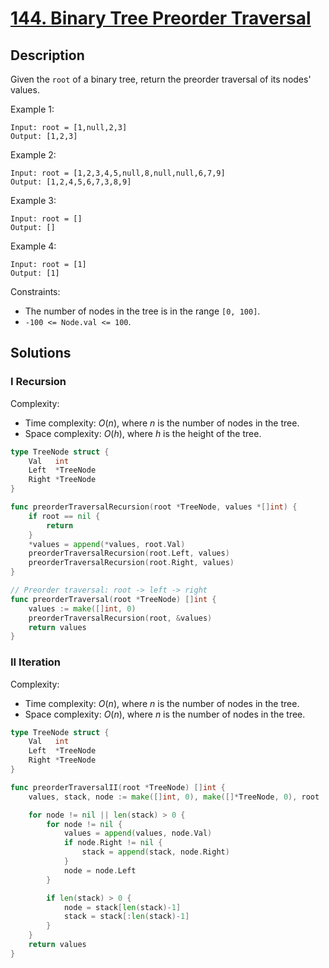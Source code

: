 # [144. Binary Tree Preorder Traversal](https://leetcode.com/problems/binary-tree-preorder-traversal/)

## Description

Given the `root` of a binary tree, return the preorder traversal of its nodes' values.

Example 1:

```
Input: root = [1,null,2,3]
Output: [1,2,3]
```

Example 2:

```
Input: root = [1,2,3,4,5,null,8,null,null,6,7,9]
Output: [1,2,4,5,6,7,3,8,9]
```

Example 3:

```
Input: root = []
Output: []
```

Example 4:

```
Input: root = [1]
Output: [1]
```

Constraints:

- The number of nodes in the tree is in the range `[0, 100]`.
- `-100 <= Node.val <= 100`.

## Solutions

### I Recursion

Complexity:

- Time complexity: $O(n)$, where $n$ is the number of nodes in the tree.
- Space complexity: $O(h)$, where $h$ is the height of the tree.

```go
type TreeNode struct {
	Val   int
	Left  *TreeNode
	Right *TreeNode
}

func preorderTraversalRecursion(root *TreeNode, values *[]int) {
	if root == nil {
		return
	}
	*values = append(*values, root.Val)
	preorderTraversalRecursion(root.Left, values)
	preorderTraversalRecursion(root.Right, values)
}

// Preorder traversal: root -> left -> right
func preorderTraversal(root *TreeNode) []int {
	values := make([]int, 0)
	preorderTraversalRecursion(root, &values)
	return values
}
```

### II Iteration

Complexity:

- Time complexity: $O(n)$, where $n$ is the number of nodes in the tree.
- Space complexity: $O(n)$, where $n$ is the number of nodes in the tree.

```go
type TreeNode struct {
	Val   int
	Left  *TreeNode
	Right *TreeNode
}

func preorderTraversalII(root *TreeNode) []int {
	values, stack, node := make([]int, 0), make([]*TreeNode, 0), root

	for node != nil || len(stack) > 0 {
		for node != nil {
			values = append(values, node.Val)
			if node.Right != nil {
				stack = append(stack, node.Right)
			}
			node = node.Left
		}

		if len(stack) > 0 {
			node = stack[len(stack)-1]
			stack = stack[:len(stack)-1]
		}
	}
	return values
}
```
